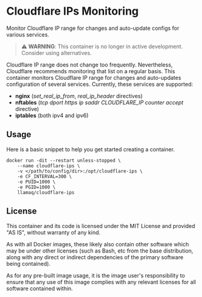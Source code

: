 # Cloudflare IPs Monitoring

Monitor Cloudflare IP range for changes and auto-update configs for various services.

> :warning: **WARNING**: This container is no longer in active development. Consider using alternatives.

Cloudflare IP range does not change too frequently. Nevertheless, Cloudflare recommends monitoring that list on a regular basis.
This container monitors Cloudflare IP range for changes and auto-updates configuration of several services.
Currently, these services are supported:

- **nginx** (*set_real_ip_from*, *real_ip_header* directives)
- **nftables** (*tcp dport https ip saddr CLOUDFLARE_IP counter accept* directive)
- **iptables** (both ipv4 and ipv6)

## Usage

Here is a basic snippet to help you get started creating a container.

```
docker run -dit --restart unless-stopped \
    --name cloudflare-ips \
    -v </path/to/config/dir>:/opt/cloudflare-ips \
    -e CF_INTERVAL=300 \
    -e PUID=1000 \
    -e PGID=1000 \
    llamaq/cloudflare-ips
```

## License

This container and its code is licensed under the MIT License and provided "AS IS", without warranty of any kind.

As with all Docker images, these likely also contain other software which may be under other licenses (such as Bash, etc from the base distribution, along with any direct or indirect dependencies of the primary software being contained).

As for any pre-built image usage, it is the image user's responsibility to ensure that any use of this image complies with any relevant licenses for all software contained within.

